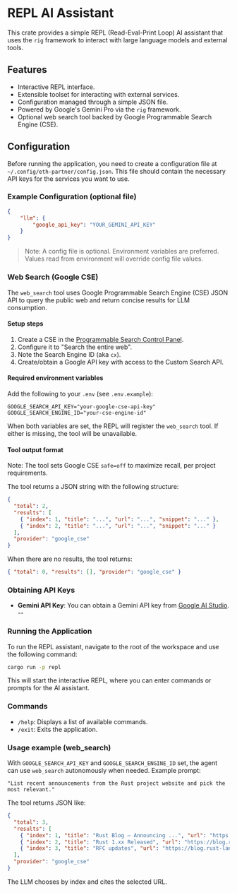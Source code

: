# REPL AI Assistant

This crate provides a simple REPL (Read-Eval-Print Loop) AI assistant that uses the `rig` framework to interact with large language models and external tools.

## Features

- Interactive REPL interface.
- Extensible toolset for interacting with external services.
- Configuration managed through a simple JSON file.
- Powered by Google's Gemini Pro via the `rig` framework.
- Optional web search tool backed by Google Programmable Search Engine (CSE).

## Configuration

Before running the application, you need to create a configuration file at `~/.config/eth-partner/config.json`. This file should contain the necessary API keys for the services you want to use.

### Example Configuration (optional file)

```json
{
    "llm": {
        "google_api_key": "YOUR_GEMINI_API_KEY"
    }
}
```

> Note: A config file is optional. Environment variables are preferred. Values
> read from environment will override config file values.

### Web Search (Google CSE)

The `web_search` tool uses Google Programmable Search Engine (CSE) JSON API to
query the public web and return concise results for LLM consumption.

#### Setup steps

1. Create a CSE in the [Programmable Search Control Panel](https://programmablesearchengine.google.com/).
2. Configure it to "Search the entire web".
3. Note the Search Engine ID (aka `cx`).
4. Create/obtain a Google API key with access to the Custom Search API.

#### Required environment variables

Add the following to your `.env` (see `.env.example`):

```env
GOOGLE_SEARCH_API_KEY="your-google-cse-api-key"
GOOGLE_SEARCH_ENGINE_ID="your-cse-engine-id"
```

When both variables are set, the REPL will register the `web_search` tool.
If either is missing, the tool will be unavailable.

#### Tool output format

Note: The tool sets Google CSE `safe=off` to maximize recall, per project
requirements.

The tool returns a JSON string with the following structure:

```json
{
  "total": 2,
  "results": [
    { "index": 1, "title": "...", "url": "...", "snippet": "..." },
    { "index": 2, "title": "...", "url": "...", "snippet": "..." }
  ],
  "provider": "google_cse"
}
```

When there are no results, the tool returns:

```json
{ "total": 0, "results": [], "provider": "google_cse" }
```

### Obtaining API Keys

- **Gemini API Key**: You can obtain a Gemini API key from [Google AI Studio](https://aistudio.google.com/app/apikey).
--

### Running the Application

To run the REPL assistant, navigate to the root of the workspace and use the following command:

```bash
cargo run -p repl
```

This will start the interactive REPL, where you can enter commands or prompts for the AI assistant.

### Commands

- `/help`: Displays a list of available commands.
- `/exit`: Exits the application.

### Usage example (web_search)

With `GOOGLE_SEARCH_API_KEY` and `GOOGLE_SEARCH_ENGINE_ID` set, the agent can
use `web_search` autonomously when needed. Example prompt:

```
"List recent announcements from the Rust project website and pick the most relevant."
```

The tool returns JSON like:

```json
{
  "total": 3,
  "results": [
    { "index": 1, "title": "Rust Blog — Announcing ...", "url": "https://blog.rust-lang.org/...", "snippet": "..." },
    { "index": 2, "title": "Rust 1.xx Released", "url": "https://blog.rust-lang.org/...", "snippet": "..." },
    { "index": 3, "title": "RFC updates", "url": "https://blog.rust-lang.org/...", "snippet": "..." }
  ],
  "provider": "google_cse"
}
```

The LLM chooses by index and cites the selected URL.
